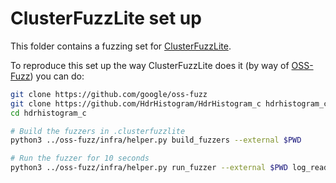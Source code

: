 # ClusterFuzzLite set up

This folder contains a fuzzing set for [ClusterFuzzLite](https://google.github.io/clusterfuzzlite).

To reproduce this set up the way ClusterFuzzLite does it (by way of [OSS-Fuzz](https://github.com/google/oss-fuzz)) you can do:

```sh
git clone https://github.com/google/oss-fuzz
git clone https://github.com/HdrHistogram/HdrHistogram_c hdrhistogram_c
cd hdrhistogram_c

# Build the fuzzers in .clusterfuzzlite
python3 ../oss-fuzz/infra/helper.py build_fuzzers --external $PWD

# Run the fuzzer for 10 seconds
python3 ../oss-fuzz/infra/helper.py run_fuzzer --external $PWD log_reader_fuzzer -- -max_total_time=10
```
